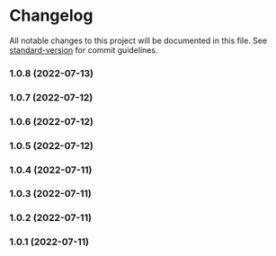 # Changelog

All notable changes to this project will be documented in this file. See [standard-version](https://github.com/conventional-changelog/standard-version) for commit guidelines.

### 1.0.8 (2022-07-13)

### 1.0.7 (2022-07-12)

### 1.0.6 (2022-07-12)

### 1.0.5 (2022-07-12)

### 1.0.4 (2022-07-11)

### 1.0.3 (2022-07-11)

### 1.0.2 (2022-07-11)

### 1.0.1 (2022-07-11)
